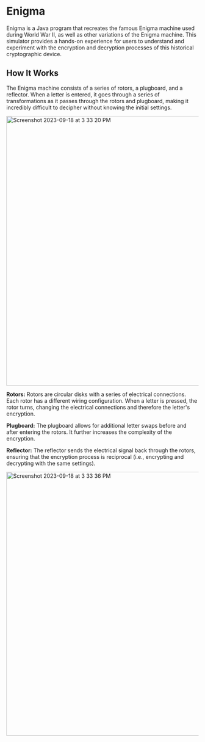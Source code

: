 # Enigma

Enigma is a Java program that recreates the famous Enigma machine used during World War II, as well as other variations of the Enigma machine. This simulator provides a hands-on experience for users to understand and experiment with the encryption and decryption processes of this historical cryptographic device.

## How It Works
The Enigma machine consists of a series of rotors, a plugboard, and a reflector. When a letter is entered, it goes through a series of transformations as it passes through the rotors and plugboard, making it incredibly difficult to decipher without knowing the initial settings.

<img width="707" alt="Screenshot 2023-09-18 at 3 33 20 PM" src="https://github.com/sollyWolly/enigma/assets/55569594/a98f227a-5bff-4cc0-a571-32a5a261ade2">

**Rotors:** Rotors are circular disks with a series of electrical connections. Each rotor has a different wiring configuration. When a letter is pressed, the rotor turns, changing the electrical connections and therefore the letter's encryption.

**Plugboard:** The plugboard allows for additional letter swaps before and after entering the rotors. It further increases the complexity of the encryption.

**Reflector:** The reflector sends the electrical signal back through the rotors, ensuring that the encryption process is reciprocal (i.e., encrypting and decrypting with the same settings).

<img width="692" alt="Screenshot 2023-09-18 at 3 33 36 PM" src="https://github.com/sollyWolly/enigma/assets/55569594/ff83b53a-d642-4241-a09c-72a85faa7186">
